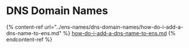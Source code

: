 # DNS Domain Names

{% content-ref url="../ens-names/dns-domain-names/how-do-i-add-a-dns-name-to-ens.md" %}
[how-do-i-add-a-dns-name-to-ens.md](../ens-names/dns-domain-names/how-do-i-add-a-dns-name-to-ens.md)
{% endcontent-ref %}
